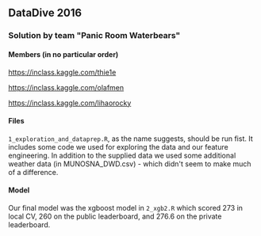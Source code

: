 ## DataDive 2016

### Solution by team "Panic Room Waterbears"

#### Members (in no particular order)
https://inclass.kaggle.com/thie1e

https://inclass.kaggle.com/olafmen

https://inclass.kaggle.com/lihaorocky

#### Files
`1_exploration_and_dataprep.R`, as the name suggests, should be run fist. It includes some code we used for exploring the data and our feature engineering. In addition to the supplied data we used some additional weather data (in MUNOSNA_DWD.csv) - which didn't seem to make much of a difference.

#### Model
Our final model was the xgboost model in `2_xgb2.R` which scored 273 in local CV, 260 on the public leaderboard, and 276.6 on the private leaderboard.

